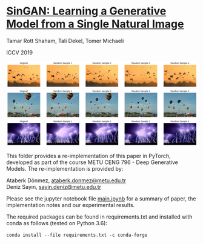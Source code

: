 # [SinGAN: Learning a Generative Model from a Single Natural Image](http://openaccess.thecvf.com/content_ICCV_2019/papers/Shaham_SinGAN_Learning_a_Generative_Model_From_a_Single_Natural_Image_ICCV_2019_paper.pdf)

Tamar Rott Shaham, Tali Dekel, Tomer Michaeli

ICCV 2019

![alt text](readme-images/birds.png "Birds Samples")
![alt text](readme-images/balloons.png "Balloon Samples")
![alt text](readme-images/lightning.png "Lightning Samples")

This folder provides a re-implementation of this paper in PyTorch, developed as part of the course METU CENG 796 - Deep Generative Models. The re-implementation is provided by:

Ataberk Dönmez, ataberk.donmez@metu.edu.tr <br>
Deniz Sayın, sayin.deniz@metu.edu.tr

Please see the jupyter notebook file [main.ipynb](main.ipynb) for a summary of paper, the implementation notes and our experimental results.

The required packages can be found in requirements.txt and installed with conda as follows (tested on Python 3.6): <br>
```
conda install --file requirements.txt -c conda-forge
```
